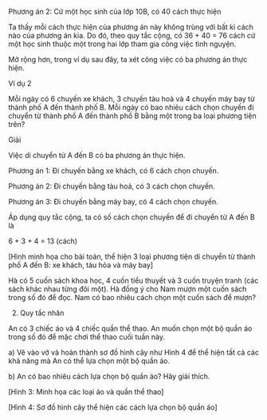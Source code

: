 Phương án 2: Cứ một học sinh của lớp 10B, có 40 cách thực hiện

Ta thấy mỗi cách thực hiện của phương án này không trùng với bất kì cách nào của phương án kia. Do đó, theo quy tắc cộng, có 36 + 40 = 76 cách cứ một học sinh thuộc một trong hai lớp tham gia công việc tình nguyện.

Mở rộng hơn, trong ví dụ sau đây, ta xét công việc có ba phương án thực hiện.

Ví dụ 2

Mỗi ngày có 6 chuyến xe khách, 3 chuyến tàu hoả và 4 chuyến máy bay từ thành phố A đến thành phố B. Mỗi ngày có bao nhiêu cách chọn chuyến đi chuyển từ thành phố A đến thành phố B bằng một trong ba loại phương tiện trên?

Giải

Việc di chuyển từ A đến B có ba phương án thực hiện.

Phương án 1: Đi chuyến bằng xe khách, có 6 cách chọn chuyến.

Phương án 2: Đi chuyến bằng tàu hoả, có 3 cách chọn chuyến.

Phương án 3: Đi chuyến bằng máy bay, có 4 cách chọn chuyến.

Áp dụng quy tắc cộng, ta có số cách chọn chuyến để đi chuyển từ A đến B là

6 + 3 + 4 = 13 (cách)

[Hình minh họa cho bài toán, thể hiện 3 loại phương tiện di chuyển từ thành phố A đến B: xe khách, tàu hỏa và máy bay]

Hà có 5 cuốn sách khoa học, 4 cuốn tiểu thuyết và 3 cuốn truyện tranh (các sách khác nhau từng đôi một). Hà đồng ý cho Nam mượn một cuốn sách trong số đó để đọc. Nam có bao nhiêu cách chọn một cuốn sách để mượn?

2. Quy tắc nhân

An có 3 chiếc áo và 4 chiếc quần thể thao. An muốn chọn một bộ quần áo trong số đó để mặc chơi thể thao cuối tuần này.

a) Vẽ vào vở và hoàn thành sơ đồ hình cây như Hình 4 để thể hiện tất cả các khả năng mà An có thể lựa chọn một bộ quần áo.

b) An có bao nhiêu cách lựa chọn bộ quần áo? Hãy giải thích.

[Hình 3: Minh họa các loại áo và quần thể thao]

[Hình 4: Sơ đồ hình cây thể hiện các cách lựa chọn bộ quần áo]
